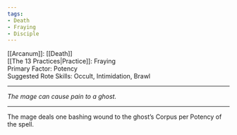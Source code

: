 ```yaml
---
tags:
- Death
- Fraying
- Disciple
---
```


[[Arcanum]]: [[Death]]\
[[The 13 Practices|Practice]]: Fraying\
Primary Factor: Potency\
Suggested Rote Skills: Occult, Intimidation, Brawl

---

_The mage can cause pain to a ghost._

---

The mage deals one bashing wound to the ghost’s Corpus per Potency of the spell.